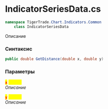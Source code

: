 
# IndicatorSeriesData.cs
```csharp
namespace TigerTrade.Chart.Indicators.Common  
    class IndicatorSeriesData
```

Описание

### Синтаксис
```csharp
public double GetDistance(double x, double y)
```

### Параметры  
<mark style="color:red;">**`x`**</mark> <mark style="color:yellow;">`double`</mark>  
 *Описание*  
  
<mark style="color:red;">**`y`**</mark> <mark style="color:yellow;">`double`</mark>  
 *Описание*  
  

                    
                    